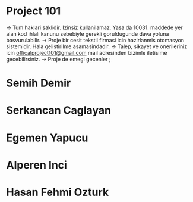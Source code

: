 # Project 101
-> Tum haklari saklidir. Izinsiz kullanilamaz. Yasa da  10031. maddede yer alan
   kod ihlali kanunu sebebiyle gerekli goruldugunde dava yoluna basvurulabilir.
-> Proje bir cesit tekstil firmasi icin hazirlanmis otomasyon sistemidir. Hala 
   gelistirilme asamasindadir.
-> Talep, sikayet  ve onerileriniz icin officalproject101@gmail.com mail adresinden
   bizimle iletisime gecebilirsiniz.
-> Proje de emegi gecenler ;
   
   # Semih Demir
   # Serkancan Caglayan
   # Egemen Yapucu
   # Alperen Inci
   # Hasan Fehmi Ozturk
   
